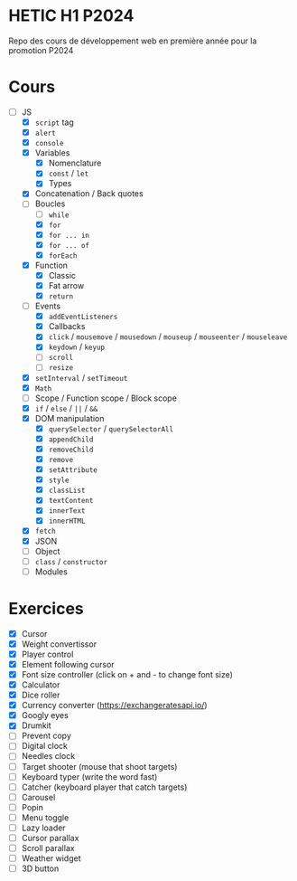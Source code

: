 # HETIC H1 P2024

Repo des cours de développement web en première année pour la promotion P2024

# Cours

- [ ] JS
    - [x] `script` tag
    - [x] `alert`
    - [x] `console`
    - [x] Variables
        - [x] Nomenclature
        - [x] `const` / `let`
        - [x] Types
    - [x] Concatenation / Back quotes
    - [ ] Boucles
        - [ ] `while`
        - [x] `for`
        - [x] `for ... in`
        - [x] `for ... of`
        - [x] `forEach`
    - [x] Function
        - [x] Classic
        - [x] Fat arrow
        - [x] `return`
    - [ ] Events
        - [x] `addEventListeners`
        - [x] Callbacks
        - [x] `click` / `mousemove` / `mousedown` / `mouseup` / `mouseenter` / `mouseleave`
        - [x] `keydown` / `keyup`
        - [ ] `scroll`
        - [ ] `resize`
    - [x] `setInterval` / `setTimeout`
    - [x] `Math`
    - [ ] Scope / Function scope / Block scope
    - [x] `if` / `else` / `||` / `&&`
    - [x] DOM manipulation
        - [x] `querySelector` / `querySelectorAll`
        - [x] `appendChild`
        - [x] `removeChild`
        - [x] `remove`
        - [x] `setAttribute`
        - [x] `style`
        - [x] `classList`
        - [x] `textContent`
        - [x] `innerText`
        - [x] `innerHTML`
    - [x] `fetch`
    - [x] JSON
    - [ ] Object
    - [ ] `class` / `constructor`
    - [ ] Modules

# Exercices

- [x] Cursor
- [x] Weight convertissor
- [x] Player control
- [x] Element following cursor
- [x] Font size controller (click on + and - to change font size)
- [x] Calculator
- [x] Dice roller
- [x] Currency converter (https://exchangeratesapi.io/)
- [x] Googly eyes
- [x] Drumkit
- [ ] Prevent copy
- [ ] Digital clock
- [ ] Needles clock
- [ ] Target shooter (mouse that shoot targets)
- [ ] Keyboard typer (write the word fast)
- [ ] Catcher (keyboard player that catch targets)
- [ ] Carousel
- [ ] Popin
- [ ] Menu toggle
- [ ] Lazy loader
- [ ] Cursor parallax
- [ ] Scroll parallax
- [ ] Weather widget
- [ ] 3D button